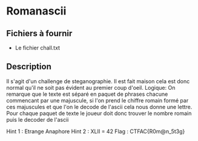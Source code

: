 # Romanascii

## Fichiers à fournir

- Le fichier chall.txt

## Description

Il s'agit d'un challenge de steganographie. Il est fait maison cela est donc normal qu'il ne soit pas évident au premier coup d'oeil. Logique:
On remarque que le texte est séparé en paquet de phrases chacune commencant par une majuscule, si l'on prend le chiffre romain formé par ces majuscules et que l'on le decode de l'ascii cela nous donne une lettre. Pour chaque paquet de texte le joueur doit donc trouver le nombre romain puis le decoder de l'ascii

Hint 1 : Etrange Anaphore
Hint 2 : XLII = 42
Flag : CTFAC{R0m@n_5t3g}
